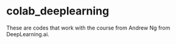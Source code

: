 # colab_deeplearning

These are codes that work with the course from Andrew Ng from DeepLearning.ai.


